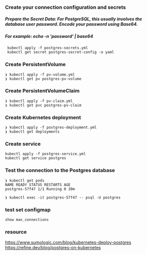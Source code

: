 ### Create your connection configuration and secrets
##### Prepare the Secret Data: For PostgreSQL, this usually involves the database user password. Encode your password using Base64.
##### For example: echo -n 'password' | base64
```shell
 kubectl apply -f postgres-secrets.yml
 kubectl get secret postgres-secret-config -o yaml
```

### Create PersistentVolume
```shell
❯ kubectl apply -f pv-volume.yml
❯ kubectl get pv postgres-pv-volume
```

### Create PersistentVolumeClaim
```shell
❯ kubectl apply -f pv-claim.yml
❯ kubectl get pvc postgres-pv-claim
```

### Create Kubernetes deployment
```shell
❯ kubectl apply -f postgres-deployment.yml
❯ kubectl get deployments
```

### Create service
```shell
kubectl apply -f postgres-service.yml
kubectl get service postgres
```

### Test the connection to the Postgres database
```shell
❯ kubectl get pods
NAME READY STATUS RESTARTS AGE
postgres-57f47 1/1 Running 0 30m

❯ kubectl exec -it postgres-57f47 -- psql -U postgres
```
### test set configmap
```shell
show max_connections
```
### resource
https://www.sumologic.com/blog/kubernetes-deploy-postgres
https://refine.dev/blog/postgres-on-kubernetes